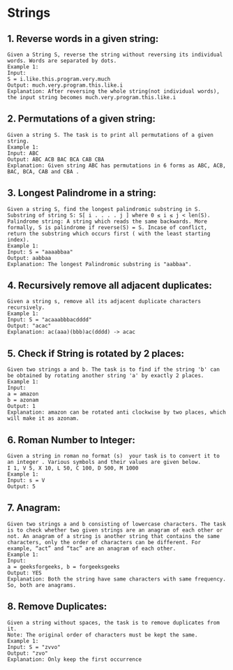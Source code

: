 # Strings

## 1. Reverse words in a given string:
    Given a String S, reverse the string without reversing its individual words. Words are separated by dots.
    Example 1:
    Input:
    S = i.like.this.program.very.much
    Output: much.very.program.this.like.i
    Explanation: After reversing the whole string(not individual words), the input string becomes much.very.program.this.like.i

## 2. Permutations of a given string:
    Given a string S. The task is to print all permutations of a given string.
    Example 1:
    Input: ABC
    Output: ABC ACB BAC BCA CAB CBA
    Explanation: Given string ABC has permutations in 6 forms as ABC, ACB, BAC, BCA, CAB and CBA .

## 3. Longest Palindrome in a string:
    Given a string S, find the longest palindromic substring in S. Substring of string S: S[ i . . . . j ] where 0 ≤ i ≤ j < len(S). Palindrome string: A string which reads the same backwards. More formally, S is palindrome if reverse(S) = S. Incase of conflict, return the substring which occurs first ( with the least starting index).
    Example 1:
    Input: S = "aaaabbaa"
    Output: aabbaa
    Explanation: The longest Palindromic substring is "aabbaa".

## 4. Recursively remove all adjacent duplicates:
    Given a string s, remove all its adjacent duplicate characters recursively. 
    Example 1:
    Input: S = "acaaabbbacdddd"
    Output: "acac"
    Explanation: ac(aaa)(bbb)ac(dddd) -> acac
## 5. Check if String is rotated by 2 places:
    Given two strings a and b. The task is to find if the string 'b' can be obtained by rotating another string 'a' by exactly 2 places. 
    Example 1:
    Input:
    a = amazon
    b = azonam
    Output: 1
    Explanation: amazon can be rotated anti clockwise by two places, which will make it as azonam.

## 6. Roman Number to Integer:
    Given a string in roman no format (s)  your task is to convert it to an integer . Various symbols and their values are given below.
    I 1, V 5, X 10, L 50, C 100, D 500, M 1000
    Example 1:
    Input: s = V
    Output: 5

## 7. Anagram:
    Given two strings a and b consisting of lowercase characters. The task is to check whether two given strings are an anagram of each other or not. An anagram of a string is another string that contains the same characters, only the order of characters can be different. For example, “act” and “tac” are an anagram of each other.
    Example 1:
    Input:
    a = geeksforgeeks, b = forgeeksgeeks
    Output: YES
    Explanation: Both the string have same characters with same frequency. So, both are anagrams.

## 8. Remove Duplicates:
    Given a string without spaces, the task is to remove duplicates from it.
    Note: The original order of characters must be kept the same. 
    Example 1:
    Input: S = "zvvo"
    Output: "zvo"
    Explanation: Only keep the first occurrence